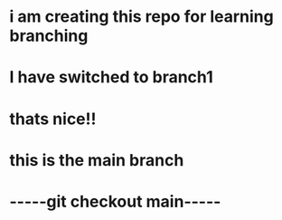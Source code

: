 # i am creating this repo for learning branching
# I have switched to branch1
# thats nice!!
# this is the main branch
# -----git checkout main-----

